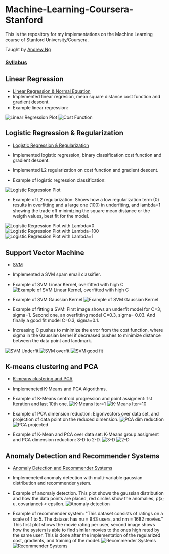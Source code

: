 # Machine-Learning-Coursera-Stanford

This is the repository for my implementations on the Machine Learning course of Stanford University/Coursera.

Taught by [Andrew Ng](http://www.andrewng.org/)

### [Syllabus](https://www.coursera.org/learn/machine-learning/home/welcome)

## Linear Regression 
* [Linear Regression & Normal Equation](https://github.com/AdalbertoCq/Machine-Learning-Coursera-Stanford/tree/master/Linear%20regression)
* Implemented linear regresion, mean square distance cost function and gradient descent.
* Example linear regression: 

![Linear Regression Plot](https://github.com/AdalbertoCq/Machine-Learning-Coursera-Stanford/blob/master/Linear%20regression/images/Linear_regression.png "Linear Regression Plot")
![Cost Function](https://github.com/AdalbertoCq/Machine-Learning-Coursera-Stanford/blob/master/Linear%20regression/images/Cost_function.png "Cost Function")


## Logistic Regression & Regularization
* [Logistic Regression & Regularization](https://github.com/AdalbertoCq/Machine-Learning-Coursera-Stanford/tree/master/Logistic%20Regression)
* Implemented logistic regression, binary classification cost function and gradient descent.
* Implemented L2 regularization on cost function and gradient descent.

* Example of logistic regression classification:

![Logistic Regression Plot](https://github.com/AdalbertoCq/Machine-Learning-Coursera-Stanford/blob/master/Logistic%20Regression/images/Logistic_regression.png "Logistic Regression Plot")

* Example of L2 regularization: Shows how a low regularization term (0) results in overfitting and a large one (100) in underfiting, and lambda=1 showing the trade off minimizing the square mean distance or the weigth values, best fit for the model.

![Logistic Regression Plot with Lambda=0](https://github.com/AdalbertoCq/Machine-Learning-Coursera-Stanford/blob/master/Logistic%20Regression/images/Logistic_regression_reg_lambda_0.png "Logistic Regression Plot with Lambda=0")
![Logistic Regression Plot with Lambda=100](https://github.com/AdalbertoCq/Machine-Learning-Coursera-Stanford/blob/master/Logistic%20Regression/images/Logistic_regression_reg_lambda_100.png "Logistic Regression Plot with Lambda=100")
![Logistic Regression Plot with Lambda=1](https://github.com/AdalbertoCq/Machine-Learning-Coursera-Stanford/blob/master/Logistic%20Regression/images/Logistic_regression_reg_lambda_1.png "Logistic Regression Plot with Lambda=1")

## Support Vector Machine
* [SVM](https://github.com/AdalbertoCq/Machine-Learning-Coursera-Stanford/tree/master/Support%20Vector%20Machine)
* Implemented a SVM spam email classifier.

* Example of SVM Linear Kernel, overfitted with high C
![Example of SVM Linear Kernel, overfitted with high C](https://github.com/AdalbertoCq/Machine-Learning-Coursera-Stanford/blob/master/Support%20Vector%20Machine/images/SVM_linear_kernel_high_C.png "Example of SVM Linear Kernel")
* Example of SVM Gaussian Kernel
![Example of SVM Gaussian Kernel](https://github.com/AdalbertoCq/Machine-Learning-Coursera-Stanford/blob/master/Support%20Vector%20Machine/images/SVM_gaussian_kernel.png "Example of SVM Gaussian Kernel")

* Example of fitting a SVM: First image shows an underfit model for C=3, sigma=1. Second one, an overfitting model C=0.3, sigma= 0.03. And finally a good fit model C=0.3, sigma=0.1.
* Increasing C pushes to minimize the error from the cost function, where sigma in the Gaussian kernel if decreased pushes to minimize distance between the data point and landmark.

![SVM Underfit](https://github.com/AdalbertoCq/Machine-Learning-Coursera-Stanford/blob/master/Support%20Vector%20Machine/images/SVM_spam_classifier_underfit_C3_sigma_1.png "SVM Underfit")
![SVM overfit](https://github.com/AdalbertoCq/Machine-Learning-Coursera-Stanford/blob/master/Support%20Vector%20Machine/images/SVM_spam_classifier_overfit_C0_3_sigma_0_03.png "SVM Overfit")
![SVM good fit](https://github.com/AdalbertoCq/Machine-Learning-Coursera-Stanford/blob/master/Support%20Vector%20Machine/images/SVM_spam_classifier_good_fit_C0_3_sigma_0_1.png "SVM good fit")


## K-means clustering and PCA
* [K-means clustering and PCA](https://github.com/AdalbertoCq/Machine-Learning-Coursera-Stanford/tree/master/K-means%20clustering%20and%20PCA)
* Implemeneted K-Means and PCA Algorithms.
* Example of K-Means centroid progression and point assigment: 1st Iteration and last 10th one.
![K-Means Iter=1](https://github.com/AdalbertoCq/Machine-Learning-Coursera-Stanford/blob/master/K-means%20clustering%20and%20PCA/plots/K-Means_example_iter1.png "K-Means Iter=1")
![K-Means Iter=10](https://github.com/AdalbertoCq/Machine-Learning-Coursera-Stanford/blob/master/K-means%20clustering%20and%20PCA/plots/K-Means_example_iter10.png "K-Means Iter=10")

* Example of PCA dimension reduction: Eigonvectors over data set, and projection of data point on the reduced dimension.
![PCA dim reduction](https://github.com/AdalbertoCq/Machine-Learning-Coursera-Stanford/blob/master/K-means%20clustering%20and%20PCA/plots/Eigonvectors%20over%20data%20set.png "PCA dim reduction")
![PCA projected](https://github.com/AdalbertoCq/Machine-Learning-Coursera-Stanford/blob/master/K-means%20clustering%20and%20PCA/plots/Projection%20over%20reduced%20dimension.png "PCA projected.")

* Example of K-Mean and PCA over data set: K-Means group assigment and PCA dimension reduction: 3-D to 2-D.
![3-D](https://github.com/AdalbertoCq/Machine-Learning-Coursera-Stanford/blob/master/K-means%20clustering%20and%20PCA/plots/K-Means%20over%203D%20data%20set.png "3-D")
![2-D](https://github.com/AdalbertoCq/Machine-Learning-Coursera-Stanford/blob/master/K-means%20clustering%20and%20PCA/plots/K-means%20data%20with%20PCA%20dim%20reduction.png "2-D")


## Anomaly Detection and Recommender Systems
* [Anomaly Detection and Recommender Systems](https://github.com/AdalbertoCq/Machine-Learning-Coursera-Stanford/tree/master/Anomaly%20Detection%20and%20Recomenders%20Systems)
* Implemeneted anomaly detection with multi-variable gaussian distribution and recommender ystem.

* Example of anomaly detection. This plot shows the gaussian distribution and how the data points are placed, red circles show the anomalies, p(x; u, covariance) < epsilon.
![Anomaly detection](https://github.com/AdalbertoCq/Machine-Learning-Coursera-Stanford/blob/master/Anomaly%20Detection%20and%20Recomenders%20Systems/plots/Mutlivariable%20gaussian%20distribution.png "Anomaly detection")

* Example of recommender system: "This dataset consists of ratings on a scale of 1 to 5. The dataset has nu = 943 users, and
nm = 1682 movies." This first plot shows the movie rating per user, second image shows how the system is able to find similar movies to the ones high rated by the same user. This is done after the implementation of the regularized cost, gradients, and training of the model.
![Recommender Systems](https://github.com/AdalbertoCq/Machine-Learning-Coursera-Stanford/blob/master/Anomaly%20Detection%20and%20Recomenders%20Systems/plots/Movie%20reviews%20space.png "Recommender Systems")
![Recommender Systems](https://github.com/AdalbertoCq/Machine-Learning-Coursera-Stanford/blob/master/Anomaly%20Detection%20and%20Recomenders%20Systems/plots/System%20recommedation.png "Recommender Systems")
